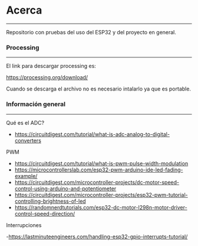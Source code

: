 # Acerca 
***

Repositorio con pruebas del uso del ESP32 y del proyecto en general.

### Processing
***
El link para descargar processing es: 

https://processing.org/download/

Cuando se descarga el archivo no es necesario intalarlo ya que es portable.

### Información general
***

Qué es el ADC? 

- https://circuitdigest.com/tutorial/what-is-adc-analog-to-digital-converters

PWM 

- https://circuitdigest.com/tutorial/what-is-pwm-pulse-width-modulation
- https://microcontrollerslab.com/esp32-pwm-arduino-ide-led-fading-example/
- https://circuitdigest.com/microcontroller-projects/dc-motor-speed-control-using-arduino-and-potentiometer
- https://circuitdigest.com/microcontroller-projects/esp32-pwm-tutorial-controlling-brightness-of-led
- https://randomnerdtutorials.com/esp32-dc-motor-l298n-motor-driver-control-speed-direction/

Interrupciones 

-https://lastminuteengineers.com/handling-esp32-gpio-interrupts-tutorial/


